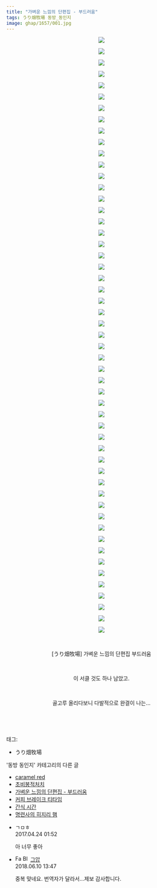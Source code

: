 ```yaml
---
title: "가벼운 느낌의 단편집 - 부드러움"
tags: うり畑牧場 동방_동인지
image: ghap/1657/001.jpg
---
```

<div class="article">
<p style="text-align: center; clear: none; float: none;"><img src="{{ site.nasurl }}/ghap/1657/001.jpg"/></p>
<p style="text-align: center; clear: none; float: none;"><img src="{{ site.nasurl }}/ghap/1657/002.jpg"/></p>
<p style="text-align: center; clear: none; float: none;"><img src="{{ site.nasurl }}/ghap/1657/003.jpg"/></p>
<p style="text-align: center; clear: none; float: none;"><img src="{{ site.nasurl }}/ghap/1657/004.jpg"/></p>
<p style="text-align: center; clear: none; float: none;"><img src="{{ site.nasurl }}/ghap/1657/005.jpg"/></p>
<p style="text-align: center; clear: none; float: none;"><img src="{{ site.nasurl }}/ghap/1657/006.jpg"/></p>
<p style="text-align: center; clear: none; float: none;"><img src="{{ site.nasurl }}/ghap/1657/007.jpg"/></p>
<p style="text-align: center; clear: none; float: none;"><img src="{{ site.nasurl }}/ghap/1657/008.jpg"/></p>
<p style="text-align: center; clear: none; float: none;"><img src="{{ site.nasurl }}/ghap/1657/009.jpg"/></p>
<p style="text-align: center; clear: none; float: none;"><img src="{{ site.nasurl }}/ghap/1657/010.jpg"/></p>
<p style="text-align: center; clear: none; float: none;"><img src="{{ site.nasurl }}/ghap/1657/011.jpg"/></p>
<p style="text-align: center; clear: none; float: none;"><img src="{{ site.nasurl }}/ghap/1657/012.jpg"/></p>
<p style="text-align: center; clear: none; float: none;"><img src="{{ site.nasurl }}/ghap/1657/013.jpg"/></p>
<p style="text-align: center; clear: none; float: none;"><img src="{{ site.nasurl }}/ghap/1657/014.jpg"/></p>
<p style="text-align: center; clear: none; float: none;"><img src="{{ site.nasurl }}/ghap/1657/015.jpg"/></p>
<p style="text-align: center; clear: none; float: none;"><img src="{{ site.nasurl }}/ghap/1657/016.jpg"/></p>
<p style="text-align: center; clear: none; float: none;"><img src="{{ site.nasurl }}/ghap/1657/017.jpg"/></p>
<p style="text-align: center; clear: none; float: none;"><img src="{{ site.nasurl }}/ghap/1657/018.jpg"/></p>
<p style="text-align: center; clear: none; float: none;"><img src="{{ site.nasurl }}/ghap/1657/019.jpg"/></p>
<p style="text-align: center; clear: none; float: none;"><img src="{{ site.nasurl }}/ghap/1657/020.jpg"/></p>
<p style="text-align: center; clear: none; float: none;"><img src="{{ site.nasurl }}/ghap/1657/021.jpg"/></p>
<p style="text-align: center; clear: none; float: none;"><img src="{{ site.nasurl }}/ghap/1657/022.jpg"/></p>
<p style="text-align: center; clear: none; float: none;"><img src="{{ site.nasurl }}/ghap/1657/023.jpg"/></p>
<p style="text-align: center; clear: none; float: none;"><img src="{{ site.nasurl }}/ghap/1657/024.jpg"/></p>
<p style="text-align: center; clear: none; float: none;"><img src="{{ site.nasurl }}/ghap/1657/025.jpg"/></p>
<p style="text-align: center; clear: none; float: none;"><img src="{{ site.nasurl }}/ghap/1657/026.jpg"/></p>
<p style="text-align: center; clear: none; float: none;"><img src="{{ site.nasurl }}/ghap/1657/027.jpg"/></p>
<p style="text-align: center; clear: none; float: none;"><img src="{{ site.nasurl }}/ghap/1657/028.jpg"/></p>
<p style="text-align: center; clear: none; float: none;"><img src="{{ site.nasurl }}/ghap/1657/029.jpg"/></p>
<p style="text-align: center; clear: none; float: none;"><img src="{{ site.nasurl }}/ghap/1657/030.jpg"/></p>
<p style="text-align: center; clear: none; float: none;"><img src="{{ site.nasurl }}/ghap/1657/031.jpg"/></p>
<p style="text-align: center; clear: none; float: none;"><img src="{{ site.nasurl }}/ghap/1657/032.jpg"/></p>
<p style="text-align: center; clear: none; float: none;"><img src="{{ site.nasurl }}/ghap/1657/033.jpg"/></p>
<p style="text-align: center; clear: none; float: none;"><img src="{{ site.nasurl }}/ghap/1657/034.jpg"/></p>
<p style="text-align: center; clear: none; float: none;"><img src="{{ site.nasurl }}/ghap/1657/035.jpg"/></p>
<p style="text-align: center; clear: none; float: none;"><img src="{{ site.nasurl }}/ghap/1657/036.jpg"/></p>
<p style="text-align: center; clear: none; float: none;"><img src="{{ site.nasurl }}/ghap/1657/037.jpg"/></p>
<p style="text-align: center; clear: none; float: none;"><img src="{{ site.nasurl }}/ghap/1657/038.jpg"/></p>
<p style="text-align: center; clear: none; float: none;"><img src="{{ site.nasurl }}/ghap/1657/039.jpg"/></p>
<p style="text-align: center; clear: none; float: none;"><img src="{{ site.nasurl }}/ghap/1657/040.jpg"/></p>
<p style="text-align: center; clear: none; float: none;"><img src="{{ site.nasurl }}/ghap/1657/041.jpg"/></p>
<p style="text-align: center; clear: none; float: none;"><img src="{{ site.nasurl }}/ghap/1657/042.jpg"/></p>
<p style="text-align: center; clear: none; float: none;"><img src="{{ site.nasurl }}/ghap/1657/043.jpg"/></p>
<p style="text-align: center; clear: none; float: none;"><img src="{{ site.nasurl }}/ghap/1657/044.jpg"/></p>
<p style="text-align: center; clear: none; float: none;"><img src="{{ site.nasurl }}/ghap/1657/045.jpg"/></p>
<p style="text-align: center; clear: none; float: none;"><img src="{{ site.nasurl }}/ghap/1657/046.jpg"/></p>
<p style="text-align: center; clear: none; float: none;"><img src="{{ site.nasurl }}/ghap/1657/047.jpg"/></p>
<p style="text-align: center; clear: none; float: none;"><img src="{{ site.nasurl }}/ghap/1657/048.jpg"/></p>
<p style="text-align: center; clear: none; float: none;"><img src="{{ site.nasurl }}/ghap/1657/049.jpg"/></p>
<p style="text-align: center; clear: none; float: none;"><img src="{{ site.nasurl }}/ghap/1657/050.jpg"/></p>
<p style="text-align: center; clear: none; float: none;"><img src="{{ site.nasurl }}/ghap/1657/051.jpg"/></p>
<p style="text-align: center; clear: none; float: none;"><img src="{{ site.nasurl }}/ghap/1657/052.jpg"/></p>
<p style="text-align: center; clear: none; float: none;"><img src="{{ site.nasurl }}/ghap/1657/053.jpg"/></p>
<p style="text-align: center; clear: none; float: none;"><br/></p>
<p style="text-align: center; clear: none; float: none;">[うり畑牧場] 가벼운 느낌의 단편집 부드러움</p>
<p style="text-align: center; clear: none; float: none;"><br/></p>
<p style="text-align: center; clear: none; float: none;">이 서클 것도 하나 남았고.</p>
<p style="text-align: center; clear: none; float: none;"><br/></p>
<p style="text-align: center; clear: none; float: none;">골고루 올리다보니 다발적으로 완결이 나는...</p>
<p style="text-align: center; clear: none; float: none;"><br/></p>
<p><br/></p>
</div><div class="tagTrail">
<p>태그: </p>
<ul>
<li>うり畑牧場</li>
</ul>
</div><div class="another">
<p>'동방 동인지' 카테고리의 다른 글</p>
<ul>
<li><a href="/2016-08-17-ghap_1659">caramel red</a></li>
<li><a href="/2016-08-17-ghap_1658">초비봉적처치</a></li>
<li><a href="/2016-08-17-ghap_1657">가벼운 느낌의 단편집 - 부드러움</a></li>
<li><a href="/2016-08-17-ghap_1656">커피 브레이크 티타임</a></li>
<li><a href="/2016-08-17-ghap_1653">간식 시간</a></li>
<li><a href="/2016-08-17-ghap_1652">명련사의 히지리 햄</a></li>
</ul>
</div><div class="cb_module cb_fluid">
<div class="cb_wrt cb_profile">
<div class="comment">
<ul>
<li class="cb_thumb_off" id="comment14972775">
<div class="cb_comment_area">
<div class="cb_info_area">
<div class="cb_section">
<span class="cb_nick_name">ㄱㅁㅎ</span>
</div>
<div class="cb_section">
<span class="cb_date">2017.04.24 01:52 </span>
</div>
</div>
<div class="cb_dsc_comment">
<p class="cb_dsc">
											아 너무 좋아
										</p>
</div>
</div></li>
<li class="cb_thumb_off" id="comment15268812">
<div class="cb_comment_area">
<div class="cb_info_area">
<div class="cb_section">
<span class="cb_nick_name"><img alt="Favicon of https://ghaptouhou.tistory.com" height="16" onerror="this.onerror=null;this.parentNode.removeChild(this)" src="https://ghaptouhou.tistory.com/favicon.ico" width="16"/> <img alt="BlogIcon" height="16" onerror="this.parentNode.removeChild(this)" src="https://ghaptouhou.tistory.com/index.gif" width="16"/> <a href="https://ghaptouhou.tistory.com" onclick="return openLinkInNewWindow(this)"> 그압</a><span class="tistoryProfileLayerTrigger" onclick='TistoryProfile.show(event, this, {"title":"\uc800\uae30 \uc774\uac70 \ub098\uc911\uc5d0 \uc218\uc815 \uac00\ub2a5\ud558\ub098\uc694","url":"https:\/\/ghap.tistory.com","nickname":"\uadf8\uc555","items":[]}); return false;'></span></span>
</div>
<div class="cb_section">
<span class="cb_date">2018.06.10 13:47 </span>
</div>
</div>
<div class="cb_dsc_comment">
<p class="cb_dsc">
											중복 맞네요. 번역자가 달라서...제보 감사합니다.
										</p>
</div>
</div></li>
</ul>
</div>
</div><!-- commentList close -->
</div>
<br/>
<p id="refer"></p>
<br/>
